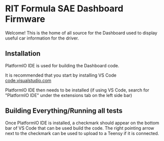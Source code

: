 # RIT Formula SAE Dashboard Firmware
Welcome! This is the home of all source for the Dashboard used to display useful car information for the driver.

## Installation
PlatformIO IDE is used for building the Dashboard code.

It is recommended that you start by installing VS Code [code.visualstudio.com](https://code.visualstudio.com/)

PlatformIO IDE then needs to be installed (if using VS Code, search for "PlatformIO IDE" under the extensions tab 
on the left side bar)

## Building Everything/Running all tests
Once PlatformIO IDE is installed, a checkmark should appear on the bottom bar of VS Code that can be used build the code.
The right pointing arrow next to the checkmark can be used to upload to a Teensy if it is connected.

